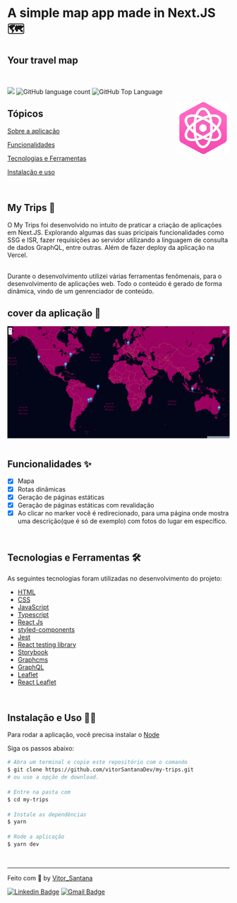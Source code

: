 
# A simple map app made in Next.JS 🗺️

## Your travel map
<br>

<p>
  <img src="https://img.shields.io/badge/made%20by-Vitor%20Santana-e2028d?style=flat-square">
  <img alt="GitHub language count" src="https://img.shields.io/github/languages/count/vitorSantanaDev/my-trips?color=e2028d&style=flat-square">
  <img alt="GitHub Top Language" src="https://img.shields.io/github/languages/top/vitorSantanaDev/my-trips?color=e2028d&style=flat-square">
</p>

<img align="right" src="./public/images/icon-192.png" height="120">

## Tópicos

[Sobre a aplicação](#sobre-o-my-trips)

[Funcionalidades](#funcionalidades)

[Tecnologias e Ferramentas](#tecnologias-e-ferramentas)

[Instalação e uso](#instalação-e-uso)


<br>

## My Trips 📌

O My Trips foi desenvolvido no intuito de praticar a criação de aplicações em Next.JS. Explorando algumas das suas pricipais funcionalidades como SSG e ISR, fazer requisições ao servidor utilizando a linguagem de consulta de dados GraphQL, entre outras. Além de fazer deploy da aplicação na Vercel.

<br>
Durante o desenvolvimento utilizei várias ferramentas fenômenais, para o desenvolvimento de aplicações web.
Todo o conteúdo é gerado de forma dinâmica, vindo de um genrenciador de conteúdo.

<br>

## cover da aplicação 🎨
<img align="center" src="./public/images/cover-readme.png"/>
<br>
<br>

## Funcionalidades ✨

- [X] Mapa
- [X] Rotas dinâmicas
- [X] Geração de páginas estáticas
- [X] Geração de páginas estáticas com revalidação
- [X] Ao clicar no marker você é redirecionado, para uma página onde mostra uma descrição(que é só de exemplo) com fotos do lugar em específico.

<br>

## Tecnologias e Ferramentas 🛠️

As seguintes tecnologias foram utilizadas no desenvolvimento do projeto:

- [HTML](https://devdocs.io/html/)
- [CSS](https://devdocs.io/css/)
- [JavaScript](https://devdocs.io/javascript/)
- [Typescript](https://www.typescriptlang.org/)
- [React Js](https://pt-br.reactjs.org/)
- [styled-components](https://styled-components.com/)
- [Jest](https://jestjs.io/pt-BR/)
- [React testing library](https://testing-library.com/docs/react-testing-library/intro/)
- [Storybook](https://storybook.js.org/)
- [Graphcms](https://app.graphcms.com/)
- [GraphQL](https://graphql.org/)
- [Leaflet](https://leafletjs.com/)
- [React Leaflet](https://react-leaflet.js.org/)

<br>

## Instalação e Uso :technologist:

Para rodar a aplicação, você precisa instalar o [Node](https://nodejs.org/en/)

Siga os passos abaixo:

```bash
# Abra um terminal e copie este repositório com o comando
$ git clone https://github.com/vitorSantanaDev/my-trips.git
# ou use a opção de download.

# Entre na pasta com
$ cd my-trips

# Instale as dependências
$ yarn

# Rode a aplicação
$ yarn dev
```

<br>

---

Feito com :yellow_heart: by [Vitor_Santana](https://github.com/vitorSantanaDev)

[![Linkedin Badge](https://img.shields.io/badge/-Vitor%20Santana-blue?style=flat-square&logo=Linkedin&logoColor=white&link=https://www.linkedin.com/in/vitor-santana-bbb607217/)](https://www.linkedin.com/in/vitor-santana-bbb607217/)
[![Gmail Badge](https://img.shields.io/badge/-vitorsantana.developer@gmail-c14438?style=flat-square&logo=Gmail&logoColor=white&link=mailto:vitorsantana.developer@gmail)](mailto:vitorsantana.developer@gmail)
